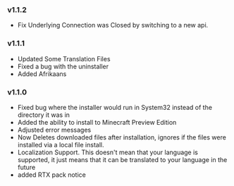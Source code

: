 ### v1.1.2
- Fix Underlying Connection was Closed by switching to a new api.
### v1.1.1
- Updated Some Translation Files
- Fixed a bug with the uninstaller
- Added Afrikaans
### v1.1.0
- Fixed bug where the installer would run in System32 instead of the directory it was in
- Added the ability to install to Minecraft Preview Edition
- Adjusted error messages
- Now Deletes downloaded files after installation, ignores if the files were installed via a local file install.
- Localization Support. This doesn't mean that your language is supported, it just means that it can be translated to your language in the future
- added RTX pack notice